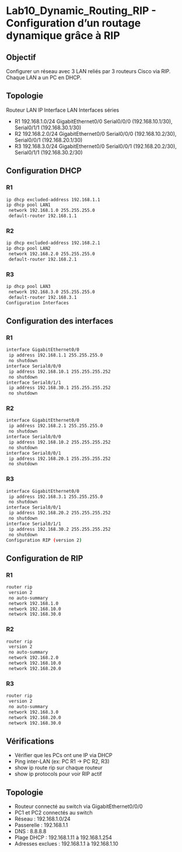 # Lab10_Dynamic_Routing_RIP - Configuration d’un routage dynamique grâce à RIP

## Objectif  
Configurer un réseau avec 3 LAN reliés par 3 routeurs Cisco via RIP. Chaque LAN a un PC en DHCP.

## Topologie
Routeur	LAN IP	Interface LAN	Interfaces séries
- R1	192.168.1.0/24	GigabitEthernet0/0	Serial0/0/0 (192.168.10.1/30), Serial0/1/1 (192.168.30.1/30)
- R2	192.168.2.0/24	GigabitEthernet0/0	Serial0/0/0 (192.168.10.2/30), Serial0/0/1 (192.168.20.1/30)
- R3	192.168.3.0/24	GigabitEthernet0/0	Serial0/0/1 (192.168.20.2/30), Serial0/1/1 (192.168.30.2/30)

## Configuration DHCP
### R1
```bash
ip dhcp excluded-address 192.168.1.1
ip dhcp pool LAN1
 network 192.168.1.0 255.255.255.0
 default-router 192.168.1.1

```
### R2
```bash
ip dhcp excluded-address 192.168.2.1
ip dhcp pool LAN2
 network 192.168.2.0 255.255.255.0
 default-router 192.168.2.1
```

### R3
```bash
ip dhcp pool LAN3
 network 192.168.3.0 255.255.255.0
 default-router 192.168.3.1
Configuration Interfaces
```
## Configuration des interfaces

### R1
```bash
interface GigabitEthernet0/0
 ip address 192.168.1.1 255.255.255.0
 no shutdown
interface Serial0/0/0
 ip address 192.168.10.1 255.255.255.252
 no shutdown
interface Serial0/1/1
 ip address 192.168.30.1 255.255.255.252
 no shutdown
```

### R2
```bash
interface GigabitEthernet0/0
 ip address 192.168.2.1 255.255.255.0
 no shutdown
interface Serial0/0/0
 ip address 192.168.10.2 255.255.255.252
 no shutdown
interface Serial0/0/1
 ip address 192.168.20.1 255.255.255.252
 no shutdown
```

### R3
```bash
interface GigabitEthernet0/0
 ip address 192.168.3.1 255.255.255.0
 no shutdown
interface Serial0/0/1
 ip address 192.168.20.2 255.255.255.252
 no shutdown
interface Serial0/1/1
 ip address 192.168.30.2 255.255.255.252
 no shutdown
Configuration RIP (version 2)
```

## Configuration de RIP
### R1
```bash
router rip
 version 2
 no auto-summary
 network 192.168.1.0
 network 192.168.10.0
 network 192.168.30.0
```

### R2
```bash
router rip
 version 2
 no auto-summary
 network 192.168.2.0
 network 192.168.10.0
 network 192.168.20.0
 ```

### R3
```bash
router rip
 version 2
 no auto-summary
 network 192.168.3.0
 network 192.168.20.0
 network 192.168.30.0
```

## Vérifications
- Vérifier que les PCs ont une IP via DHCP
- Ping inter-LAN (ex: PC R1 → PC R2, R3)
- show ip route rip sur chaque routeur
- show ip protocols pour voir RIP actif
## Topologie  
- Routeur connecté au switch via GigabitEthernet0/0/0  
- PC1 et PC2 connectés au switch  
- Réseau : 192.168.1.0/24  
- Passerelle : 192.168.1.1  
- DNS : 8.8.8.8  
- Plage DHCP : 192.168.1.11 à 192.168.1.254  
- Adresses exclues : 192.168.1.1 à 192.168.1.10  

